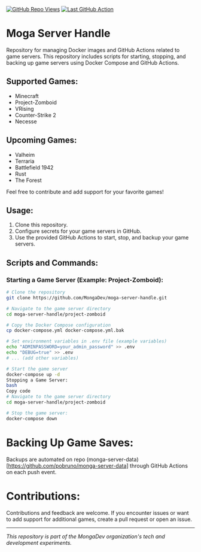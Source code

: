 [![GitHub Repo Views](https://img.shields.io/badge/dynamic/json?color=blue&label=Repo%20Views&query=total_count&url=https%3A%2F%2Fapi.github.com%2Frepos%2FMongaDev%2Fmoga-server-handle)](https://github.com/MongaDev/moga-server-handle)
[![Last GitHub Action](https://img.shields.io/github/workflow/status/MongaDev/moga-server-handle/Start%20Game%20Server?label=Last%20Action&logo=github)](https://github.com/MongaDev/moga-server-handle/actions)

# Moga Server Handle

Repository for managing Docker images and GitHub Actions related to game servers. This repository includes scripts for starting, stopping, and backing up game servers using Docker Compose and GitHub Actions.

## Supported Games:
- Minecraft
- Project-Zomboid
- VRising
- Counter-Strike 2
- Necesse

## Upcoming Games:
- Valheim
- Terraria
- Battlefield 1942
- Rust
- The Forest

Feel free to contribute and add support for your favorite games!

## Usage:
1. Clone this repository.
2. Configure secrets for your game servers in GitHub.
3. Use the provided GitHub Actions to start, stop, and backup your game servers.

## Scripts and Commands:

### Starting a Game Server (Example: Project-Zomboid):
```bash
# Clone the repository
git clone https://github.com/MongaDev/moga-server-handle.git

# Navigate to the game server directory
cd moga-server-handle/project-zomboid

# Copy the Docker Compose configuration
cp docker-compose.yml docker-compose.yml.bak

# Set environment variables in .env file (example variables)
echo "ADMINPASSWORD=your_admin_password" >> .env
echo "DEBUG=true" >> .env
# ... (add other variables)

# Start the game server
docker-compose up -d
Stopping a Game Server:
bash
Copy code
# Navigate to the game server directory
cd moga-server-handle/project-zomboid

# Stop the game server:
docker-compose down
```

# Backing Up Game Saves:

Backups are automated on repo (monga-server-data)[https://github.com/pobruno/monga-server-data] through GitHub Actions on each push event.

# Contributions:

Contributions and feedback are welcome. If you encounter issues or want to add support for additional games, create a pull request or open an issue.

---

_This repository is part of the MongaDev organization's tech and development experiments._

